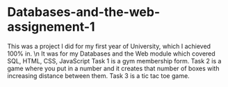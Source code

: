 # Databases-and-the-web-assignement-1
This was a project I did for my first year of University, which I achieved 100% in. \n
It was for my Databases and the Web module which covered SQL, HTML, CSS, JavaScript
Task 1 is a gym membership form.
Task 2 is a game where you put in a number and it creates that number of boxes with increasing distance between them. 
Task 3 is a tic tac toe game. 
